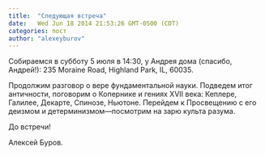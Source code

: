 ```yaml
---
title:  "Следующая встреча"
date:   Wed Jun 18 2014 21:53:26 GMT-0500 (CDT)
categories: пост
author: "alexeyburov"
---
```


Собираемся в субботу 5 июля в 14:30, у Андрея дома (спасибо, Андрей!): 235 Moraine Road, Highland Park, IL, 60035.

Продолжим разговор о вере фундаментальной науки. Подведем итог античности, поговорим о Копернике и гениях XVII века: Кеплере, Галилее, Декарте, Спинозе, Ньютоне. Перейдем к Просвещению с его деизмом и детерминизмом—посмотрим на зарю культа разума.

До встречи!

Алексей Буров.
